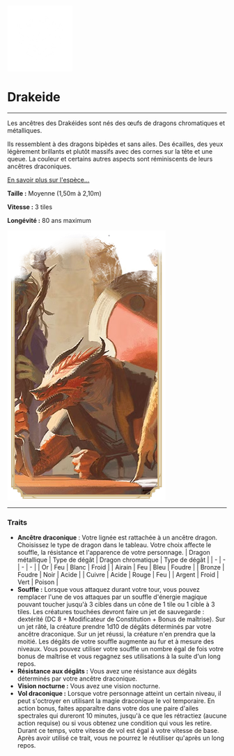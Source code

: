 <div class="icon-container">
  <img src="_media/especes/drakeide.png" alt="Drakéide" class="icon-r-title" data-no-zoom />

# Drakeide <!-- {docsify-ignore} -->

</div>

---

<div class="bloc-pres">
<div class="bloc-texte">
  <div class="texte">
    <p>Les ancêtres des Drakéides sont nés des œufs de dragons chromatiques et métalliques.</p>
    <p>Ils ressemblent à des dragons bipèdes et sans ailes. Des écailles, des yeux légèrement brillants et plutôt massifs avec des cornes sur la tête et une queue. La couleur et certains autres aspects sont réminiscents de leurs ancêtres draconiques.</p>
    <a href="/#/_404" target="_blank">En savoir plus sur l'espèce...</a>
    <div class="summary">
      <p><strong>Taille :</strong> Moyenne (1,50m à 2,10m)</p>
      <p><strong>Vitesse :</strong> 3 tiles</p>
      <p><strong>Longévité :</strong> 80 ans maximum</p>
    </div>
  </div>
  </div>
  <img src="_media/especes/pres-drakeide.png" alt="Drakéide" class="img-pres" data-no-zoom />
</div>

---

### Traits <!-- {docsify-ignore} -->

- **Ancêtre draconique** : Votre lignée est rattachée à un ancêtre dragon. Choisissez le type de dragon dans le tableau. Votre choix affecte le souffle, la résistance et l'apparence de votre personnage.
  | Dragon métallique | Type de dégât | Dragon chromatique | Type de dégât |
  | - | - | - | - |
  | Or | Feu | Blanc | Froid |
  | Airain | Feu | Bleu | Foudre |
  | Bronze | Foudre | Noir | Acide |
  | Cuivre | Acide | Rouge | Feu |
  | Argent | Froid | Vert | Poison |
- **Souffle :** Lorsque vous attaquez durant votre tour, vous pouvez remplacer l'une de vos attaques par un souffle d'énergie magique pouvant toucher jusqu'à 3 cibles dans un cône de 1 tile ou 1 cible à 3 tiles. Les créatures touchées devront faire un jet de sauvegarde : dextérité (DC 8 + Modificateur de Constitution + Bonus de maîtrise). Sur un jet râté, la créature prendre 1d10 de dégâts déterminés par votre ancêtre draconique. Sur un jet réussi, la créature n'en prendra que la moitié. Les dégâts de votre souffle augmente au fur et à mesure des niveaux. Vous pouvez utiliser votre souffle un nombre égal de fois votre bonus de maîtrise et vous regagnez ses utilisations à la suite d'un long repos.
- **Résistance aux dégâts :** Vous avez une résistance aux dégâts déterminés par votre ancêtre draconique.
- **Vision nocturne :** Vous avez une vision nocturne.
- **Vol draconique :** Lorsque votre personnage atteint un certain niveau, il peut s'octroyer en utilisant la magie draconique le vol temporaire. En action bonus, faites apparaître dans votre dos une paire d'ailes spectrales qui dureront 10 minutes, jusqu'à ce que les rétractiez (aucune action requise) ou si vous obtenez une condition qui vous les retire. Durant ce temps, votre vitesse de vol est égal à votre vitesse de base. Après avoir utilisé ce trait, vous ne pourrez le réutiliser qu'après un long repos.
